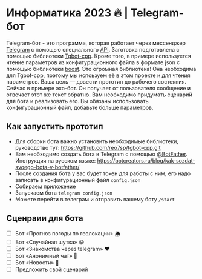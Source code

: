 # Информатика 2023 🔥 | Telegram-бот

Telegram-бот - это программа, которая работает через мессенджер [Telegram](https://telegram.org) с помощью специального [API](https://core.telegram.org/bots/api). Заготовка подготовлена с помощью библиотеки [Tgbot-cpp](https://github.com/reo7sp/tgbot-cpp.git). Кроме того, в примере используется чтение параметров из конфигурационного файла в формате json с помощью библиотеки [boost](https://www.boost.org). Это огромная библиотека! Она необходима для Tgbot-cpp, поэтому мы испоьзуем её в этом проекте и для чтения параметров. Ваша цель — довести прототип до рабочего состояния. Сейчас в примере эхо-бот. Он получает от пользователя сообщение и отвечает этот же текст обратно. Вам необходимо придумать сценарий для бота и реализовать его. Вы обязаны использовать конфигурационный файл, добавьте больше параметров.

## Как запустить прототип
- Для сборки бота важно установить необходимые библиотеки, руководство тут: https://github.com/reo7sp/tgbot-cpp.git
- Вам необходимо создать бота в Telegram с помощью [@BotFather](https://t.me/BotFather). Инструкция на русском языке: https://botcreators.ru/blog/kak-sozdat-svoego-bota-v-botfather/
- После создания бота у вас будет токен для работы с ним, его надо записать в конфигурационный файл `config.json`
- Собираем приложение
- Запускаем бота `telegram config.json`
- Можете перейти в телеграм и отправить вашему боту `/start`

## Сценраии для бота

- [ ] Бот «Прогноз погоды по геолокации» 🌦️
- [ ] Бот «Случайная шутка» 😀
- [ ] Бот «Знакомства через telegram» ❤️
- [ ] Бот «Анонимный чат» 💬
- [ ] Бот «Новости» 📰
- [ ] Предложить свой сценарий
